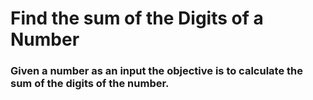 # Find the sum of the Digits of a Number
### Given a number as an input the objective is to calculate the sum of the digits of the number.
